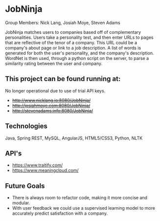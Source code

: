 # JobNinja
Group Members: Nick Lang, Josiah Moye, Steven Adams

JobNinja matches users to companies based off of complementary personalities. Users take a personality test, and then enter URLs to pages that are reflective of the tenor of a company. This URL could be a company's about page or link to a job description. A list of words is generated for both the user's personality, and the company's description. WordNet is then used, through a python script on the server, to parse a similarity rating between the user and company.

## This project can be found running at:
No longer operational due to use of trial API keys.
* ~~http://www.nicklang.io:8080/JobNinja/~~
* ~~http://josiahmoye.com:8080/JobNinja/~~
* ~~http://stevenadams.info:8080/JobNinja/~~

## Technologies
Java, Spring REST, MySQL, AngularJS, HTML5/CSS3, Python, NLTK

## API's
* https://www.traitify.com/
* https://www.meaningcloud.com/

## Future Goals
* There is always room to refactor code, making it more concise and modular.
* With user feedback we could use a supervised learning model to more accurately predict satisfaction with a company.
